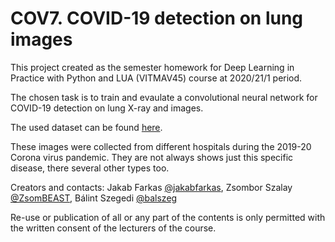 # COV7. COVID-19 detection on lung images

This project created as the semester homework for Deep Learning in Practice with Python and LUA (VITMAV45) course at 2020/21/1 period.

The chosen task is to train and evaulate a convolutional neural network for COVID-19 detection on lung X-ray and images.

The used dataset can be found [here](https://github.com/ieee8023/covid-chestxray-dataset).

These images were collected from different hospitals during the 2019-20 Corona virus pandemic. They are not always shows just this specific disease, there several other types too.

Creators and contacts: Jakab Farkas [@jakabfarkas](https://github.com/jakabfarkas), Zsombor Szalay [@ZsomBEAST](https://github.com/ZsomBEAST), Bálint Szegedi [@balszeg](https://github.com/balszeg)

Re-use or publication of all or any part of the contents is only permitted with the written consent of the lecturers of the course.
